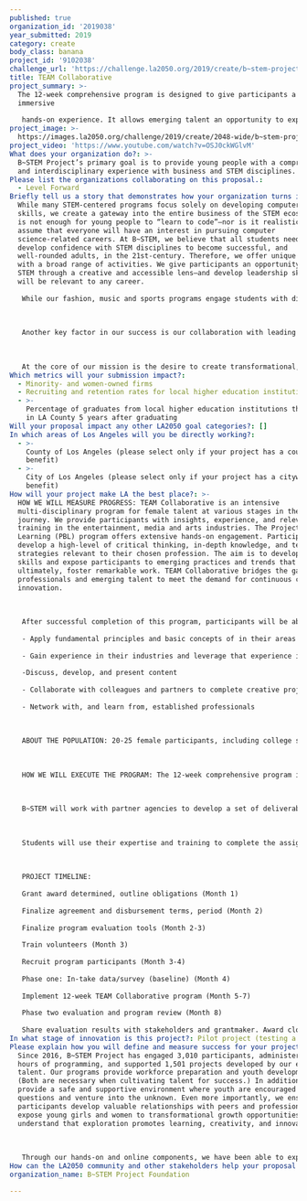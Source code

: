 ```yaml
---
published: true
organization_id: '2019038'
year_submitted: 2019
category: create
body_class: banana
project_id: '9102038'
challenge_url: 'https://challenge.la2050.org/2019/create/b~stem-project-foundation/'
title: TEAM Collaborative
project_summary: >-
  The 12-week comprehensive program is designed to give participants a 360°
  immersive
   
   hands-on experience. It allows emerging talent an opportunity to explore how their interests and skill sets align with different areas. In addition, they gain work-relevant skills and abilities that are widely used across all industry sectors and job families. Participants engage in various aspects of entertainment, arts and media with a focus on technology.
project_image: >-
  https://images.la2050.org/challenge/2019/create/2048-wide/b~stem-project-foundation.jpg
project_video: 'https://www.youtube.com/watch?v=OSJ0ckWGlvM'
What does your organization do?: >-
  B~STEM Project’s primary goal is to provide young people with a comprehensive
  and interdisciplinary experience with business and STEM disciplines.
Please list the organizations collaborating on this proposal.:
  - Level Forward
Briefly tell us a story that demonstrates how your organization turns inspiration into impact.: >-
  While many STEM-centered programs focus solely on developing computer science
  skills, we create a gateway into the entire business of the STEM ecosystem. It
  is not enough for young people to “learn to code”—nor is it realistic to
  assume that everyone will have an interest in pursuing computer
  science-related careers. At B~STEM, we believe that all students need to
  develop confidence with STEM disciplines to become successful, and
  well-rounded adults, in the 21st-century. Therefore, we offer unique programs
  with a broad range of activities. We give participants an opportunity to see
  STEM through a creative and accessible lens—and develop leadership skills that
  will be relevant to any career.
   
   While our fashion, music and sports programs engage students with diverse academic interests—including those with interests in non-STEM careers—our program introduces participants to the critical role math, science, technology, and engineering play in all disciplines. Also, along with our hackathons and game development workshops, these programs allow participants to gain insights about all aspects of product development, including ideation, prototyping, design, user-testing, marketing, branding, financing, and business strategies. Students learn how to conceive and design products—taking their creative concepts from ideation to iteration.
   
   
   
   Another key factor in our success is our collaboration with leading companies, such as Microsoft, Verizon, Leo Burnett, YouTube, Morgan Stanley, Motorola, Samsung and many more. We have partnered with leading companies across industries—and have developed promising relationships within academia. We invite leaders and innovators to lecture, coach, mentor and inspire our students.
   
   
   
   At the core of our mission is the desire to create transformational, life-changing experiences that expose young girls and women to the myriad of opportunities that exist within STEM disciplines and set them on a path toward a successful future. We believe that exposure and exploration promote learning, creativity, and innovation.
Which metrics will your submission impact?:
  - Minority- and women-owned firms
  - Recruiting and retention rates for local higher education institutions
  - >-
    Percentage of graduates from local higher education institutions that remain
    in LA County 5 years after graduating
Will your proposal impact any other LA2050 goal categories?: []
In which areas of Los Angeles will you be directly working?:
  - >-
    County of Los Angeles (please select only if your project has a countywide
    benefit)
  - >-
    City of Los Angeles (please select only if your project has a citywide
    benefit)
How will your project make LA the best place?: >-
  HOW WE WILL MEASURE PROGRESS: TEAM Collaborative is an intensive
  multi-disciplinary program for female talent at various stages in their
  journey. We provide participants with insights, experience, and relevant
  training in the entertainment, media and arts industries. The Project Based
  Learning (PBL) program offers extensive hands-on engagement. Participants must
  develop a high-level of critical thinking, in-depth knowledge, and technical
  strategies relevant to their chosen profession. The aim is to develop new
  skills and expose participants to emerging practices and trends that will,
  ultimately, foster remarkable work. TEAM Collaborative bridges the gap between
  professionals and emerging talent to meet the demand for continuous change and
  innovation. 
   
   
   
   After successful completion of this program, participants will be able to:
   
   - Apply fundamental principles and basic concepts of in their areas of practice, including production, content creation, media, communication, public relations, and editing
   
   - Gain experience in their industries and leverage that experience in their prospective industries
   
   -Discuss, develop, and present content
   
   - Collaborate with colleagues and partners to complete creative projects
   
   - Network with, and learn from, established professionals
   
   
   
   ABOUT THE POPULATION: 20-25 female participants, including college students, graduate students, and recent graduates. 
   
   
   
   HOW WE WILL EXECUTE THE PROGRAM: The 12-week comprehensive program is designed to give participants a 360° immersive, hands-on experience. In this course, teams of students will serve as agents for an actual client. Projects may include the production of short films and other content, the development and implementation of marketing and branding strategies, and other relevant assignments. 
   
   
   
   B~STEM will work with partner agencies to develop a set of deliverables for the students. 
   
   
   
   Students will use their expertise and training to complete the assignment and receive guidance from our partner agencies throughout the duration of the 12-week program. 
   
   
   
   PROJECT TIMELINE:
   
   Grant award determined, outline obligations (Month 1)
   
   Finalize agreement and disbursement terms, period (Month 2)
   
   Finalize program evaluation tools (Month 2-3)
   
   Train volunteers (Month 3)
   
   Recruit program participants (Month 3-4)
   
   Phase one: In-take data/survey (baseline) (Month 4)
   
   Implement 12-week TEAM Collaborative program (Month 5-7)
   
   Phase two evaluation and program review (Month 8)
   
   Share evaluation results with stakeholders and grantmaker. Award closeout (Month 9)
In what stage of innovation is this project?: Pilot project (testing a new idea on a small scale to prove feasibility)
Please explain how you will define and measure success for your project.: >-
  Since 2016, B~STEM Project has engaged 3,010 participants, administered 2,121
  hours of programming, and supported 1,501 projects developed by our emerging
  talent. Our programs provide workforce preparation and youth development.
  (Both are necessary when cultivating talent for success.) In addition, we
  provide a safe and supportive environment where youth are encouraged to ask
  questions and venture into the unknown. Even more importantly, we ensure that
  participants develop valuable relationships with peers and professionals. We
  expose young girls and women to transformational growth opportunities—and we
  understand that exploration promotes learning, creativity, and innovation. 
   
   
   
   Through our hands-on and online components, we have been able to expand our reach. Through our social communities, YouTube ambassadors, thought-leaders and celebrity supporters, we are increasingly amplifying our mission. With their support, our direct impressions have reached over 20 million. We also strive to quantify and qualify our programs’ impact. Throughout the entire process, we survey students’ knowledge and understanding. This occurs during our online application process and through on-site surveys before and after learning sessions. We also interview and survey our partners, and our professional participants, to gain important insights about our program. In short, we are committed to amassing qualitative and quantitative data about our performance—and leveraging this data to provide more effective programs.
How can the LA2050 community and other stakeholders help your proposal succeed?: []
organization_name: B~STEM Project Foundation

---
```

